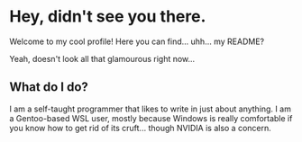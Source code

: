 # Hey, didn't see you there.

Welcome to my cool profile! Here you can find... uhh... my README?

Yeah, doesn't look all that glamourous right now...

## What do I do?

I am a self-taught programmer that likes to write in just about
anything. I am a Gentoo-based WSL user, mostly because Windows
is really comfortable if you know how to get rid of its cruft...
though NVIDIA is also a concern.